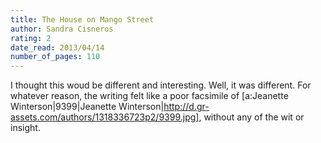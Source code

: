 ```yaml
---
title: The House on Mango Street
author: Sandra Cisneros
rating: 2
date_read: 2013/04/14
number_of_pages: 110
---
```


I thought this woud be different and interesting. Well, it was different. For whatever reason, the writing felt like a poor facsimile of [a:Jeanette Winterson|9399|Jeanette Winterson|http://d.gr-assets.com/authors/1318336723p2/9399.jpg], without any of the wit or insight.